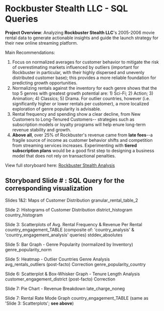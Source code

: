 # Rockbuster Stealth LLC - SQL Queries
**Project Overview**: Analyzing **Rockbuster Stealth LLC**'s 2005-2006 movie rental data to generate actionable insights and guide the launch strategy for their new online streaming platform. 

Main Recommendations: 
1) Focus on normalized averages for customer behavior to mitigate the risk of overestimating markets influenced by outliers (important for Rockbuster in particular, with their highly dispersed and unevenly distributed customer base); this provides a more reliable foundation for predicting growth opportunities.
2) Normalizing rentals against the inventory for each genre shows that the top 5 genres with greatest growth potential are: 1) Sci-Fi; 2) Action; 3) Animation; 4) Classics; 5) Drama. For outlier countries, however (i.e. significantly higher or lower rentals per customer), a more localized exploration of genre popularity is advisable.
3) Rental frequency and spending show a clear decline, from New Customers to Long-Tenured Customers-- strategies such as subscription models or loyalty programs will help enure long-term revenue stability and growth.
4) **Above all**, over 25% of Rockbuster's revenue came from **late fees**--a fragile source of income as customer behavior shifts and competition from streaming services increases. Experimenting with **tiered subscription plans** would be a good first step to designing a business model that does not rely on transactional penalties.  

View full storyboard here: [Rockbuster Stealth Analysis](https://public.tableau.com/app/profile/amy.zhang8641/viz/Rockbusterdataanalysis_1/Story1)

## Storyboard Slide # : SQL Query for the corresponding visualization

Slides 1&2: Maps of Customer Distribution 
granular_rental_table_2

Slide 2: Histograms of Customer Distribution 
district_histogram
country_histogram
 
Slide 3: Scatterplots of Avg. Rental Frequency & Revenue Per Rental  
country_engagement_TABLE (composite of: 'country_analysis' & 'country_engagement_analysis' queries)
stddev_absolutes

Slide 5: Bar Graph - Genre Popularity (normalized by Inventory)  
genre_popularity_norm

Slide 5: Heatmap - Outlier Countries Genre Analysis  
avg_rentals_outliers 
(post-facto) Correction
genre_popularity_country

Slide 6: Scatterplot & Box-Whisker Graph - Tenure Length Analysis  
customer_engagement_district
(post-facto) Correction

Slide 7: Pie Chart - Revenue Breakdown
late_charge_noneg

Slide 7: Rental Rate Mode Graph
country_engagement_TABLE (same as 'Slide 3: Scatterplots'; **see above**)

